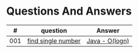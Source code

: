 

#  Questions And Answers
| # | question | Answer |
|---| ------------ | -------- |
|001|[find single number](nonleetcode/java/1FindSingleNum/question.md)|[Java - O(logn)](nonleetcode/java/1FindSingleNum/findSingleNum.java)|
